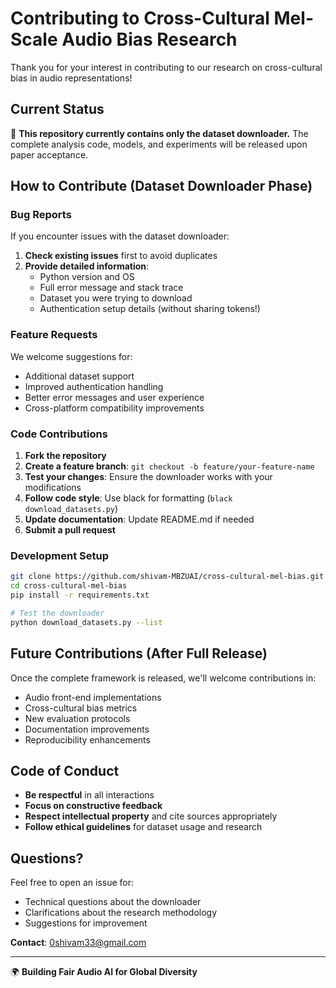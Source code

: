 # Contributing to Cross-Cultural Mel-Scale Audio Bias Research

Thank you for your interest in contributing to our research on cross-cultural bias in audio representations!

## Current Status

🚧 **This repository currently contains only the dataset downloader.** The complete analysis code, models, and experiments will be released upon paper acceptance.

## How to Contribute (Dataset Downloader Phase)

### Bug Reports
If you encounter issues with the dataset downloader:

1. **Check existing issues** first to avoid duplicates
2. **Provide detailed information**:
   - Python version and OS
   - Full error message and stack trace
   - Dataset you were trying to download
   - Authentication setup details (without sharing tokens!)

### Feature Requests
We welcome suggestions for:
- Additional dataset support
- Improved authentication handling
- Better error messages and user experience
- Cross-platform compatibility improvements

### Code Contributions
1. **Fork the repository**
2. **Create a feature branch**: `git checkout -b feature/your-feature-name`
3. **Test your changes**: Ensure the downloader works with your modifications
4. **Follow code style**: Use black for formatting (`black download_datasets.py`)
5. **Update documentation**: Update README.md if needed
6. **Submit a pull request**

### Development Setup
```bash
git clone https://github.com/shivam-MBZUAI/cross-cultural-mel-bias.git
cd cross-cultural-mel-bias
pip install -r requirements.txt

# Test the downloader
python download_datasets.py --list
```

## Future Contributions (After Full Release)

Once the complete framework is released, we'll welcome contributions in:
- Audio front-end implementations
- Cross-cultural bias metrics
- New evaluation protocols
- Documentation improvements
- Reproducibility enhancements

## Code of Conduct

- **Be respectful** in all interactions
- **Focus on constructive feedback**
- **Respect intellectual property** and cite sources appropriately
- **Follow ethical guidelines** for dataset usage and research

## Questions?

Feel free to open an issue for:
- Technical questions about the downloader
- Clarifications about the research methodology
- Suggestions for improvement

**Contact**: [0shivam33@gmail.com](mailto:0shivam33@gmail.com)

---

🌍 **Building Fair Audio AI for Global Diversity**
